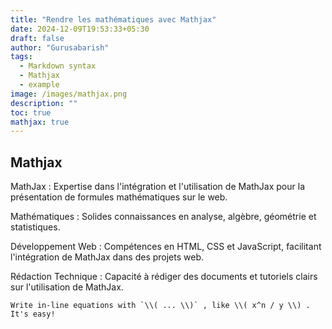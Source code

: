 ```yaml
---
title: "Rendre les mathématiques avec Mathjax"
date: 2024-12-09T19:53:33+05:30
draft: false
author: "Gurusabarish"
tags:
  - Markdown syntax
  - Mathjax
  - example
image: /images/mathjax.png
description: ""
toc: true
mathjax: true
---
```


## Mathjax

MathJax : Expertise dans l'intégration et l'utilisation de MathJax pour la présentation de formules mathématiques sur le web.

Mathématiques : Solides connaissances en analyse, algèbre, géométrie et statistiques.

Développement Web : Compétences en HTML, CSS et JavaScript, facilitant l'intégration de MathJax dans des projets web.

Rédaction Technique : Capacité à rédiger des documents et tutoriels clairs sur l'utilisation de MathJax.

```
Write in-line equations with `\\( ... \\)` , like \\( x^n / y \\) . It's easy!
```

